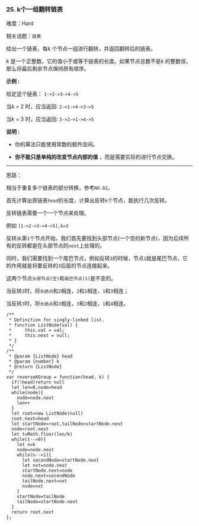 ### 25. k个一组翻转链表

难度：Hard

相关话题：`链表`

给出一个链表，每*k* 个节点一组进行翻转，并返回翻转后的链表。



*k* 是一个正整数，它的值小于或等于链表的长度。如果节点总数不是*k* 的整数倍，那么将最后剩余节点保持原有顺序。



**示例 :** 



给定这个链表： `1->2->3->4->5` 



当*k* = 2 时，应当返回:  `2->1->4->3->5` 



当*k* = 3 时，应当返回:  `3->2->1->4->5` 



**说明 :** 




* 你的算法只能使用常数的额外空间。

* **你不能只是单纯的改变节点内部的值** ，而是需要实际的进行节点交换。






-----

思路：

相当于重复多个链表的部分转换，参考`NO.92`。

首先计算出原链表`head`的长度，计算出反转`k`个节点，能执行几次反转。

反转链表需要一个一个节点来处理。

例如 `[1->2->3->4->5],k=3`

反转从第`1`个节点开始，我们首先要找到头部节点(一个空的新节点)，因为后续所有的反转都是在头部节点的`next`上处理的。

同时，我们需要找到一个尾巴节点，例如反转`3`的时候，节点`1`就是尾巴节点，它的作用就是将要反转的`3`后面的节点连接起来。

这两个节点`头部节点(空)`和`尾巴节点(1)`是不变的。

当反转`2`时，将`头结点`和`2`相连，`2`和`1`相连，`1`和`3`相连；

当反转`3`时，将`头结点`和`3`相连，`3`和`2`相连，`1`和`4`相连。



```
/**
 * Definition for singly-linked list.
 * function ListNode(val) {
 *     this.val = val;
 *     this.next = null;
 * }
 */
/**
 * @param {ListNode} head
 * @param {number} k
 * @return {ListNode}
 */
var reverseKGroup = function(head, k) {
  if(!head)return null
  let len=0,node=head
  while(node){
    node=node.next
    len++
  }
  let root=new ListNode(null)
  root.next=head
  let startNode=root,tailNode=startNode.next
  node=root.next
  let t=Math.floor(len/k)
  while(t-->0){
    let n=k
    node=node.next
    while(n-->1){
      let secondNode=startNode.next
      let nxt=node.next
      startNode.next=node
      node.next=secondNode
      tailNode.next=nxt
      node=nxt
    }
    startNode=tailNode
    tailNode=startNode.next
  }
  return root.next
};
```

